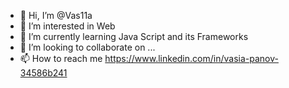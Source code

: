 - 👋 Hi, I’m @Vas11a
- 👀 I’m interested in Web
- 🌱 I’m currently learning Java Script and its Frameworks
- 💞️ I’m looking to collaborate on ...
- 📫 How to reach me https://www.linkedin.com/in/vasia-panov-34586b241

<!---
Vas11a/Vas11a is a ✨ special ✨ repository because its `README.md` (this file) appears on your GitHub profile.
You can click the Preview link to take a look at your changes.
--->
